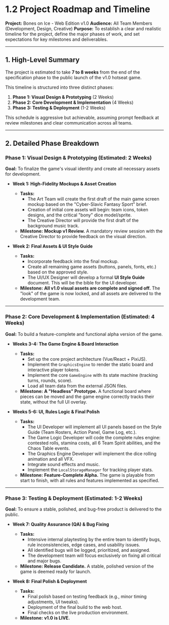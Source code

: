 # 1.2 Project Roadmap and Timeline

**Project:** Bones on Ice - Web Edition v1.0
**Audience:** All Team Members (Development, Design, Creative)
**Purpose:** To establish a clear and realistic timeline for the project, define the major phases of work, and set expectations for key milestones and deliverables.

---

## 1. High-Level Summary

The project is estimated to take **7 to 8 weeks** from the end of the specification phase to the public launch of the v1.0 hotseat game.

This timeline is structured into three distinct phases:
1.  **Phase 1: Visual Design & Prototyping** (2 Weeks)
2.  **Phase 2: Core Development & Implementation** (4 Weeks)
3.  **Phase 3: Testing & Deployment** (1-2 Weeks)

This schedule is aggressive but achievable, assuming prompt feedback at review milestones and clear communication across all teams.

---

## 2. Detailed Phase Breakdown

### **Phase 1: Visual Design & Prototyping (Estimated: 2 Weeks)**

**Goal:** To finalize the game's visual identity and create all necessary assets for development.

*   **Week 1: High-Fidelity Mockups & Asset Creation**
    *   **Tasks:**
        *   The Art Team will create the first draft of the main game screen mockup based on the "Cyber-Slavic Fantasy Sport" brief.
        *   Creation of initial core assets will begin: team icons, token designs, and the critical "bony" dice model/sprite.
        *   The Creative Director will provide the first draft of the background music track.
    *   **Milestone:** **Mockup v1 Review.** A mandatory review session with the Creative Director to provide feedback on the visual direction.

*   **Week 2: Final Assets & UI Style Guide**
    *   **Tasks:**
        *   Incorporate feedback into the final mockup.
        *   Create all remaining game assets (buttons, panels, fonts, etc.) based on the approved style.
        *   The UI/UX Designer will develop a formal **UI Style Guide** document. This will be the bible for the UI developer.
    *   **Milestone:** **All v1.0 visual assets are complete and signed off.** The "look" of the game is now locked, and all assets are delivered to the development team.

---

### **Phase 2: Core Development & Implementation (Estimated: 4 Weeks)**

**Goal:** To build a feature-complete and functional alpha version of the game.

*   **Weeks 3-4: The Game Engine & Board Interaction**
    *   **Tasks:**
        *   Set up the core project architecture (Vue/React + PixiJS).
        *   Implement the `GraphicsEngine` to render the static board and interactive player tokens.
        *   Implement the core `GameEngine` with its state machine (tracking turns, rounds, score).
        *   Load all team data from the external JSON files.
    *   **Milestone:** **A "Headless" Prototype.** A functional board where pieces can be moved and the game engine correctly tracks their state, without the full UI overlay.

*   **Weeks 5-6: UI, Rules Logic & Final Polish**
    *   **Tasks:**
        *   The UI Developer will implement all UI panels based on the Style Guide (Team Rosters, Action Panel, Game Log, etc.).
        *   The Game Logic Developer will code the complete rules engine: contested rolls, stamina costs, all 6 Team Spirit abilities, and the Chaos Table events.
        *   The Graphics Engine Developer will implement the dice rolling animation and all VFX.
        *   Integrate sound effects and music.
        *   Implement the `LocalStorageManager` for tracking player stats.
    *   **Milestone:** **Feature-Complete Alpha.** The game is playable from start to finish, with all rules and features implemented as specified.

---

### **Phase 3: Testing & Deployment (Estimated: 1-2 Weeks)**

**Goal:** To ensure a stable, polished, and bug-free product is delivered to the public.

*   **Week 7: Quality Assurance (QA) & Bug Fixing**
    *   **Tasks:**
        *   Intensive internal playtesting by the entire team to identify bugs, rule inconsistencies, edge cases, and usability issues.
        *   All identified bugs will be logged, prioritized, and assigned.
        *   The development team will focus exclusively on fixing all critical and major bugs.
    *   **Milestone:** **Release Candidate.** A stable, polished version of the game is deemed ready for launch.

*   **Week 8: Final Polish & Deployment**
    *   **Tasks:**
        *   Final polish based on testing feedback (e.g., minor timing adjustments, UI tweaks).
        *   Deployment of the final build to the web host.
        *   Final checks on the live production environment.
    *   **Milestone:** **v1.0 is LIVE.**
